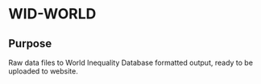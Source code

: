 # WID-WORLD


## Purpose

Raw data files to World Inequality Database formatted output, ready to be uploaded to website.


